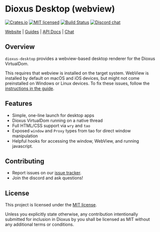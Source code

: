 # Dioxus Desktop (webview)


[![Crates.io][crates-badge]][crates-url]
[![MIT licensed][mit-badge]][mit-url]
[![Build Status][actions-badge]][actions-url]
[![Discord chat][discord-badge]][discord-url]

[crates-badge]: https://img.shields.io/crates/v/dioxus-desktop.svg
[crates-url]: https://crates.io/crates/dioxus-desktop

[mit-badge]: https://img.shields.io/badge/license-MIT-blue.svg
[mit-url]: https://github.com/dioxuslabs/dioxus/blob/master/LICENSE

[actions-badge]: https://github.com/dioxuslabs/dioxus/actions/workflows/main.yml/badge.svg
[actions-url]: https://github.com/dioxuslabs/dioxus/actions?query=workflow%3ACI+branch%3Amaster

[discord-badge]: https://img.shields.io/discord/899851952891002890.svg?logo=discord&style=flat-square
[discord-url]: https://discord.gg/XgGxMSkvUM

[Website](https://dioxuslabs.com) |
[Guides](https://dioxuslabs.com/guide/) |
[API Docs](https://docs.rs/dioxus-desktop/latest/dioxus_desktop) |
[Chat](https://discord.gg/XgGxMSkvUM)


## Overview

`dioxus-desktop` provides a webview-based desktop renderer for the Dioxus VirtualDom.

This requires that webview is installed on the target system. WebView is installed by default on macOS and iOS devices, but might not come preinstalled on Windows or Linux devices. To fix these issues, follow the [instructions in the guide](guide-url).

[guide-url]: https://dioxuslabs.com/guide/setup.html#platform-specific-dependencies



## Features

- Simple, one-line launch for desktop apps
- Dioxus VirtualDom running on a native thread
- Full HTML/CSS support via `wry` and `tao`
- Exposed `window` and `Proxy` types from tao for direct window manipulation
- Helpful hooks for accessing the window, WebView, and running javascript.

## Contributing

- Report issues on our [issue tracker](https://github.com/dioxuslabs/dioxus/issues).
- Join the discord and ask questions!

## License
This project is licensed under the [MIT license].

[mit license]: https://github.com/DioxusLabs/dioxus/blob/master/LICENSE-MIT

Unless you explicitly state otherwise, any contribution intentionally submitted
for inclusion in Dioxus by you shall be licensed as MIT without any additional
terms or conditions.
